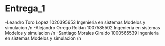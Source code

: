 # Entrega_1

-Leandro Toro Lopez 1020395653 Ingenieria en sistemas Modelos y simulacion /n
-Alejandro Orrego Roldan 1007585502 Ingenieria en sistemas Modelos y simulacion /n
-Santiago Morales Giraldo 1000565539 Ingenieria en sistemas Modelos y simulacion /n
